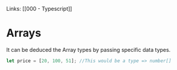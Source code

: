 Links: [[000 - Typescript]]

# Arrays

It can be deduced the Array types by passing specific data types.

```typescript
let price = [20, 100, 51]; //This would be a type => number[]
```
